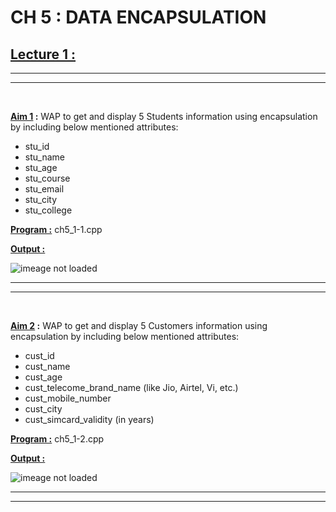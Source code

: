 CH 5 : DATA ENCAPSULATION
=========================

## **<u>Lecture 1 :**</u>
***
*** 
<br>

**<u>Aim 1</u> :** WAP to get and display 5 Students information using
encapsulation by including below mentioned
attributes:
- stu_id
- stu_name
- stu_age
- stu_course
- stu_email
- stu_city
- stu_college

**<u>Program :</u>** ch5_1-1.cpp

**<u>Output :</u>**

![imeage not loaded]()

***
***
<br>

**<u>Aim 2</u> :** WAP to get and display 5 Customers
information using encapsulation by including
below mentioned attributes:
- cust_id
- cust_name
- cust_age
- cust_telecome_brand_name (like Jio, Airtel, Vi, etc.)
- cust_mobile_number
- cust_city
- cust_simcard_validity (in years)

**<u>Program :</u>** ch5_1-2.cpp

**<u>Output :</u>**

![imeage not loaded]()

***
***